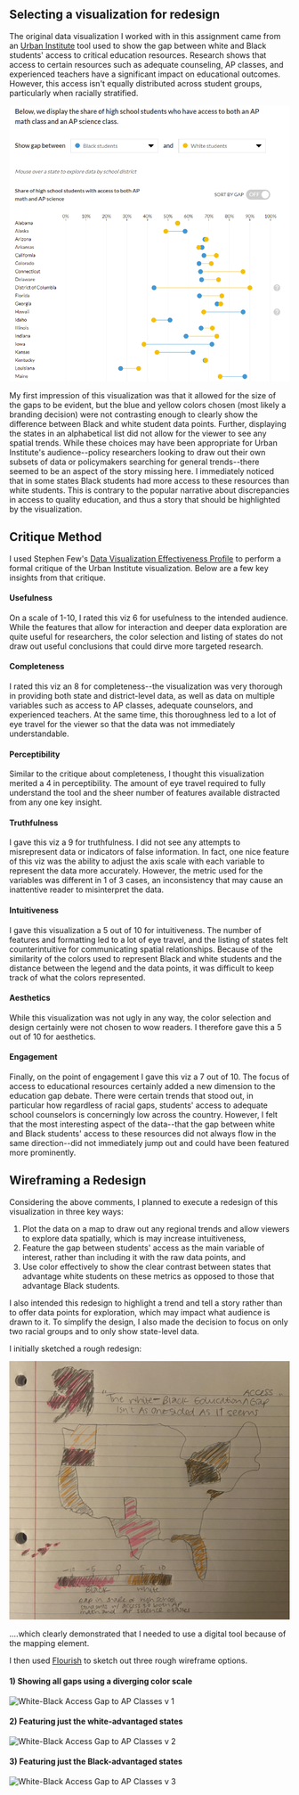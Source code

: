 ## Selecting a visualization for redesign

The original data visualization I worked with in this assignment came from an [Urban Institute](https://apps.urban.org/features/education-equity-tool/) tool used to show the gap between white and Black students' access to critical education resources. Research shows that access to certain resources such as adequate counseling, AP classes, and experienced teachers have a significant impact on educational outcomes. However, this access isn't equally distributed across student groups, particularly when racially stratified. 



![Original Urban Institute Viz](/UrbanDataViz2.PNG) 





My first impression of this visualization was that it allowed for the size of the gaps to be evident, but the blue and yellow colors chosen (most likely a branding decision) were not contrasting enough to clearly show the difference between Black and white student data points. Further, displaying the states in an alphabetical list did not allow for the viewer to see any spatial trends. While these choices may have been appropriate for Urban Institute's audience--policy researchers looking to draw out their own subsets of data or policymakers searching for general trends--there seemed to be an aspect of the story missing here. I immediately noticed that in some states Black students had more access to these resources than white students. This is contrary to the popular narrative about discrepancies in access to quality education, and thus a story that should be highlighted by the visualization.

## Critique Method

I used Stephen Few's [Data Visualization Effectiveness Profile](http://www.perceptualedge.com/articles/visual_business_intelligence/data_visualization_effectiveness_profile.pdf) to perform a formal critique of the Urban Institute visualization. Below are a few key insights from that critique.

#### Usefulness
On a scale of 1-10, I rated this viz 6 for usefulness to the intended audience. While the features that allow for interaction and deeper data exploration are quite useful for researchers, the color selection and listing of states do not draw out useful conclusions that could dirve more targeted research. 

#### Completeness
I rated this viz an 8 for completeness--the visualization was very thorough in providing both state and district-level data, as well as data on multiple variables such as access to AP classes, adequate counselors, and experienced teachers. At the same time, this thoroughness led to a lot of eye travel for the viewer so that the data was not immediately understandable.

#### Perceptibility
Similar to the critique about completeness, I thought this visualization merited a 4 in perceptibility. The amount of eye travel required to fully understand the tool and the sheer number of features available distracted from any one key insight. 

#### Truthfulness
I gave this viz a 9 for truthfulness. I did not see any attempts to misrepresent data or indicators of false information. In fact, one nice feature of this viz was the ability to adjust the axis scale with each variable to represent the data more accurately. However, the metric used for the variables was different in 1 of 3 cases, an inconsistency that may cause an inattentive reader to misinterpret the data.

#### Intuitiveness
I gave this visualization a 5 out of 10 for intuitiveness. The number of features and formatting led to a lot of eye travel, and the listing of states felt counterintuitive for communicating spatial relationships. Because of the similarity of the colors used to represent Black and white students and the distance between the legend and the data points, it was difficult to keep track of what the colors represented.

#### Aesthetics
While this visualization was not ugly in any way, the color selection and design certainly were not chosen to wow readers. I therefore gave this a 5 out of 10 for aesthetics.

#### Engagement
Finally, on the point of engagement I gave this viz a 7 out of 10. The focus of access to educational resources certainly added a new dimension to the education gap debate. There were certain trends that stood out, in particular how regardless of racial gaps, students' access to adequate school counselors is concerningly low across the country. However, I felt that the most interesting aspect of the data--that the gap between white and Black students' access to these resources did not always flow in the same direction--did not immediately jump out and could have been featured more prominently.

## Wireframing a Redesign

Considering the above comments, I planned to execute a redesign of this visualization in three key ways:
1) Plot the data on a map to draw out any regional trends and allow viewers to explore data spatially, which is may increase intuitiveness,
2) Feature the gap between students' access as the main variable of interest, rather than including it with the raw data points, and
3) Use color effectively to show the clear contrast between states that advantage white students on these metrics as opposed to those that advantage Black students.

I also intended this redesign to highlight a trend and tell a story rather than to offer data points for exploration, which may impact what audience is drawn to it. To simplify the design, I also made the decision to focus on only two racial groups and to only show state-level data.

I initially sketched a rough redesign:

![](/Sketch1.PNG)


....which clearly demonstrated that I needed to use a digital tool because of the mapping element. 


I then used [Flourish](https://flourish.studio/) to sketch out three rough wireframe options. 

#### 1) Showing all gaps using a diverging color scale


![White-Black Access Gap to AP Classes v 1](https://user-images.githubusercontent.com/81482638/152626377-43900ed9-8b22-439a-aaef-f41a5da3df31.png)



#### 2) Featuring just the white-advantaged states


![White-Black Access Gap to AP Classes v 2](https://user-images.githubusercontent.com/81482638/152626385-85d8070b-21a2-4ee2-85cf-8ecc68dd6f5e.png)



#### 3) Featuring just the Black-advantaged states


![White-Black Access Gap to AP Classes v 3](https://user-images.githubusercontent.com/81482638/152626386-322a0250-2051-4403-98f1-98d07f4d975b.png)




